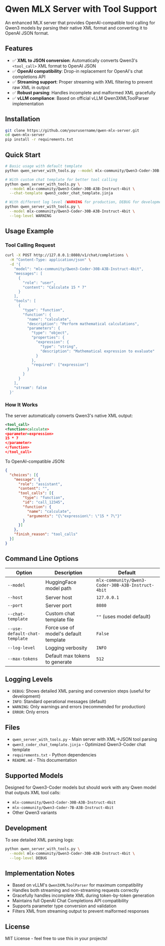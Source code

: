 # Qwen MLX Server with Tool Support

An enhanced MLX server that provides OpenAI-compatible tool calling for Qwen3 models by parsing their native XML format and converting it to OpenAI JSON format.

## Features

- ✅ **XML to JSON conversion**: Automatically converts Qwen3's `<tool_call>` XML format to OpenAI JSON
- ✅ **OpenAI compatibility**: Drop-in replacement for OpenAI's chat completions API
- ✅ **Streaming support**: Proper streaming with XML filtering to prevent raw XML in output
- ✅ **Robust parsing**: Handles incomplete and malformed XML gracefully
- ✅ **vLLM compliance**: Based on official vLLM Qwen3XMLToolParser implementation

## Installation

```bash
git clone https://github.com/yourusername/qwen-mlx-server.git
cd qwen-mlx-server
pip install -r requirements.txt
```

## Quick Start

```bash
# Basic usage with default template
python qwen_server_with_tools.py --model mlx-community/Qwen3-Coder-30B-A3B-Instruct-4bit

# With custom chat template for better tool calling
python qwen_server_with_tools.py \
  --model mlx-community/Qwen3-Coder-30B-A3B-Instruct-4bit \
  --chat-template qwen3_coder_chat_template.jinja

# With different log level (WARNING for production, DEBUG for development)
python qwen_server_with_tools.py \
  --model mlx-community/Qwen3-Coder-30B-A3B-Instruct-4bit \
  --log-level WARNING
```

## Usage Example

### Tool Calling Request

```bash
curl -X POST http://127.0.0.1:8080/v1/chat/completions \
  -H "Content-Type: application/json" \
  -d '{
    "model": "mlx-community/Qwen3-Coder-30B-A3B-Instruct-4bit",
    "messages": [
      {
        "role": "user",
        "content": "Calculate 15 * 7"
      }
    ],
    "tools": [
      {
        "type": "function",
        "function": {
          "name": "calculate",
          "description": "Perform mathematical calculations",
          "parameters": {
            "type": "object",
            "properties": {
              "expression": {
                "type": "string",
                "description": "Mathematical expression to evaluate"
              }
            },
            "required": ["expression"]
          }
        }
      }
    ],
    "stream": false
  }'
```

### How It Works

The server automatically converts Qwen3's native XML output:
```xml
<tool_call>
<function=calculate>
<parameter=expression>
15 * 7
</parameter>
</function>
</tool_call>
```

To OpenAI-compatible JSON:
```json
{
  "choices": [{
    "message": {
      "role": "assistant",
      "content": "",
      "tool_calls": [{
        "type": "function",
        "id": "call_12345",
        "function": {
          "name": "calculate",
          "arguments": "{\"expression\": \"15 * 7\"}"
        }
      }]
    },
    "finish_reason": "tool_calls"
  }]
}
```

## Command Line Options

| Option | Description | Default |
|--------|-------------|---------|
| `--model` | HuggingFace model path | `mlx-community/Qwen3-Coder-30B-A3B-Instruct-4bit` |
| `--host` | Server host | `127.0.0.1` |
| `--port` | Server port | `8080` |
| `--chat-template` | Custom chat template file | `""` (uses model default) |
| `--use-default-chat-template` | Force use of model's default template | `False` |
| `--log-level` | Logging verbosity | `INFO` |
| `--max-tokens` | Default max tokens to generate | `512` |

## Logging Levels

- `DEBUG`: Shows detailed XML parsing and conversion steps (useful for development)
- `INFO`: Standard operational messages (default)
- `WARNING`: Only warnings and errors (recommended for production)
- `ERROR`: Only errors

## Files

- `qwen_server_with_tools.py` - Main server with XML→JSON tool parsing
- `qwen3_coder_chat_template.jinja` - Optimized Qwen3-Coder chat template
- `requirements.txt` - Python dependencies
- `README.md` - This documentation

## Supported Models

Designed for Qwen3-Coder models but should work with any Qwen model that outputs XML tool calls:

- `mlx-community/Qwen3-Coder-30B-A3B-Instruct-4bit`
- `mlx-community/Qwen3-Coder-7B-A3B-Instruct-4bit`
- Other Qwen3 variants

## Development

To see detailed XML parsing logs:
```bash
python qwen_server_with_tools.py \
  --model mlx-community/Qwen3-Coder-30B-A3B-Instruct-4bit \
  --log-level DEBUG
```

## Implementation Notes

- Based on vLLM's `Qwen3XMLToolParser` for maximum compatibility
- Handles both streaming and non-streaming requests correctly  
- Gracefully handles incomplete XML during token-by-token generation
- Maintains full OpenAI Chat Completions API compatibility
- Supports parameter type conversion and validation
- Filters XML from streaming output to prevent malformed responses

## License

MIT License - feel free to use this in your projects!